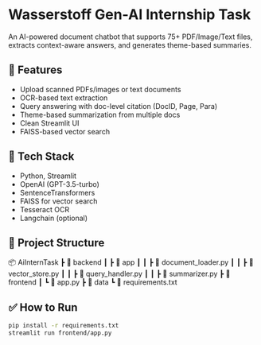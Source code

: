 # Wasserstoff Gen-AI Internship Task

An AI-powered document chatbot that supports 75+ PDF/Image/Text files, extracts context-aware answers, and generates theme-based summaries.

## 📌 Features
- Upload scanned PDFs/images or text documents
- OCR-based text extraction
- Query answering with doc-level citation (DocID, Page, Para)
- Theme-based summarization from multiple docs
- Clean Streamlit UI
- FAISS-based vector search

## 🚀 Tech Stack
- Python, Streamlit
- OpenAI (GPT-3.5-turbo)
- SentenceTransformers
- FAISS for vector search
- Tesseract OCR
- Langchain (optional)

## 📁 Project Structure
📦 AiInternTask
┣ 📂 backend
┃ ┣ 📂 app
┃ ┃ ┣ 📜 document_loader.py
┃ ┃ ┣ 📜 vector_store.py
┃ ┃ ┣ 📜 query_handler.py
┃ ┃ ┣ 📜 summarizer.py
┣ 📂 frontend
┃ ┗ 📜 app.py
┣ 📂 data
┗ 📜 requirements.txt




## ✅ How to Run

```bash
pip install -r requirements.txt
streamlit run frontend/app.py
